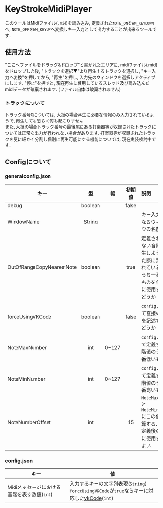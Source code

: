 # KeyStrokeMidiPlayer
このツールはMidiファイル(`.mid`)を読み込み, 定義された`NOTE_ON`を`WM_KEYDOWN`へ, `NOTE_OFF`を`WM_KEYUP`へ変換しキー入力として出力することが出来るツールです.

## 使用方法
"ここへファイルをドラッグ&ドロップ"と書かれたエリアに, midiファイル(.mid)をドロップした後,
"トラックを選択▼"より再生するトラックを選択し, "キー入力へ変換"を押してから, "再生"を押し, 入力先のウィンドウを選択しアクティブにします.
"停止"を押すと, 現在再生に使用しているスレッド及び読み込んだmidiデータが破棄されます. (ファイル自体は破棄されません)

### トラックについて
トラック番号0については, 大抵の場合再生に必要な情報のみ入力されているようで, 再生しても恐らく何も起こりません. <br/>
また, 大抵の場合トラック番号の最後尾にある打楽器等が収録されたトラックについては正常な出力が行われない場合があります.
打楽器等が収録されたトラックを更に細かく分割し個別に再生可能にする機能については, 現在実装検討中です.

## Configについて
### generalconfig.json

| キー                        |    型    | 幅     |  初期値  | 説明                                                             |
|---------------------------|:-------:|-------|:-----:|:---------------------------------------------------------------|
| debug                     | boolean |       | false |                                                                |
| WindowName                | String  |       |       | キー入力先となるウィンドウの名前                                               |
| OutOfRangeCopyNearestNote | boolean |       | true  | 定義されていない音階を再生しようとした際に定義されている値のうち一番近いものを代わりに使用するかどうか            |
| forceUsingVKCode          | boolean |       | false | `config.json`にて直接vkCodeを記述するかどうか                               |
| NoteMaxNumber             |   int   | 0~127 |       | `config.json`にて定義する音階値のうち一番低いもの                                |
| NoteMinNumber             |   int   | 0~127 |       | `config.json`にて定義する音階値のうち一番高いもの                                |
| NoteNumberOffset          |   int   |       |  15   | `NoteMaxNumber`と`NoteMinNumber`にこの値を加算する.<br/> 定義後の調整に使用するとよい. |

### config.json
| キー                          | 値                                                                                                                                                        |
|-----------------------------|----------------------------------------------------------------------------------------------------------------------------------------------------------|
| Midiメッセージにおける音階を表す数値(`int`) | 入力するキーの文字列表現(`String`)<br/>`forceUsingVKCode`が`true`ならキーに対応した[vkCode](https://learn.microsoft.com/ja-jp/windows/win32/inputdev/virtual-key-codes)(`int`) |
